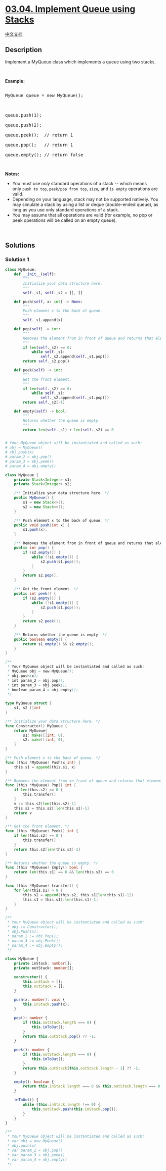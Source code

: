 # [03.04. Implement Queue using Stacks](https://leetcode.cn/problems/implement-queue-using-stacks-lcci)

[中文文档](./lcci/03.04.Implement%20Queue%20using%20Stacks/README.md)

## Description

<p>Implement a MyQueue class which implements a queue using two stacks.</p>

&nbsp;

<p><strong>Example: </strong></p>

<pre>

MyQueue queue = new MyQueue();



queue.push(1);

queue.push(2);

queue.peek();  // return 1

queue.pop();   // return 1

queue.empty(); // return false</pre>

<p>&nbsp;</p>

<p><b>Notes:</b></p>

<ul>
	<li>You must use&nbsp;<i>only</i>&nbsp;standard operations of a stack -- which means only&nbsp;<code>push to top</code>,&nbsp;<code>peek/pop from top</code>,&nbsp;<code>size</code>, and&nbsp;<code>is empty</code>&nbsp;operations are valid.</li>
	<li>Depending on your language, stack may not be supported natively. You may simulate a stack by using a list or deque (double-ended queue), as long as you use only standard operations of a stack.</li>
	<li>You may assume that all operations are valid (for example, no pop or peek operations will be called on an empty queue).</li>
</ul>

<p>&nbsp;</p>

## Solutions

### Solution 1

<!-- tabs:start -->

```python
class MyQueue:
    def __init__(self):
        """
        Initialize your data structure here.
        """
        self._s1, self._s2 = [], []

    def push(self, x: int) -> None:
        """
        Push element x to the back of queue.
        """
        self._s1.append(x)

    def pop(self) -> int:
        """
        Removes the element from in front of queue and returns that element.
        """
        if len(self._s2) == 0:
            while self._s1:
                self._s2.append(self._s1.pop())
        return self._s2.pop()

    def peek(self) -> int:
        """
        Get the front element.
        """
        if len(self._s2) == 0:
            while self._s1:
                self._s2.append(self._s1.pop())
        return self._s2[-1]

    def empty(self) -> bool:
        """
        Returns whether the queue is empty.
        """
        return len(self._s1) + len(self._s2) == 0


# Your MyQueue object will be instantiated and called as such:
# obj = MyQueue()
# obj.push(x)
# param_2 = obj.pop()
# param_3 = obj.peek()
# param_4 = obj.empty()
```

```java
class MyQueue {
    private Stack<Integer> s1;
    private Stack<Integer> s2;

    /** Initialize your data structure here. */
    public MyQueue() {
        s1 = new Stack<>();
        s2 = new Stack<>();
    }

    /** Push element x to the back of queue. */
    public void push(int x) {
        s1.push(x);
    }

    /** Removes the element from in front of queue and returns that element. */
    public int pop() {
        if (s2.empty()) {
            while (!s1.empty()) {
                s2.push(s1.pop());
            }
        }
        return s2.pop();
    }

    /** Get the front element. */
    public int peek() {
        if (s2.empty()) {
            while (!s1.empty()) {
                s2.push(s1.pop());
            }
        }
        return s2.peek();
    }

    /** Returns whether the queue is empty. */
    public boolean empty() {
        return s1.empty() && s2.empty();
    }
}

/**
 * Your MyQueue object will be instantiated and called as such:
 * MyQueue obj = new MyQueue();
 * obj.push(x);
 * int param_2 = obj.pop();
 * int param_3 = obj.peek();
 * boolean param_4 = obj.empty();
 */
```

```go
type MyQueue struct {
	s1, s2 []int
}

/** Initialize your data structure here. */
func Constructor() MyQueue {
	return MyQueue{
		s1: make([]int, 0),
		s2: make([]int, 0),
	}
}

/** Push element x to the back of queue. */
func (this *MyQueue) Push(x int) {
	this.s1 = append(this.s1, x)
}

/** Removes the element from in front of queue and returns that element. */
func (this *MyQueue) Pop() int {
	if len(this.s2) == 0 {
		this.transfer()
	}
	v := this.s2[len(this.s2)-1]
	this.s2 = this.s2[:len(this.s2)-1]
	return v
}

/** Get the front element. */
func (this *MyQueue) Peek() int {
	if len(this.s2) == 0 {
		this.transfer()
	}
	return this.s2[len(this.s2)-1]
}

/** Returns whether the queue is empty. */
func (this *MyQueue) Empty() bool {
	return len(this.s1) == 0 && len(this.s2) == 0
}

func (this *MyQueue) transfer() {
	for len(this.s1) > 0 {
		this.s2 = append(this.s2, this.s1[len(this.s1)-1])
		this.s1 = this.s1[:len(this.s1)-1]
	}
}

/**
 * Your MyQueue object will be instantiated and called as such:
 * obj := Constructor();
 * obj.Push(x);
 * param_2 := obj.Pop();
 * param_3 := obj.Peek();
 * param_4 := obj.Empty();
 */
```

```ts
class MyQueue {
    private inStack: number[];
    private outStack: number[];

    constructor() {
        this.inStack = [];
        this.outStack = [];
    }

    push(x: number): void {
        this.inStack.push(x);
    }

    pop(): number {
        if (this.outStack.length === 0) {
            this.inToOut();
        }
        return this.outStack.pop() ?? -1;
    }

    peek(): number {
        if (this.outStack.length === 0) {
            this.inToOut();
        }
        return this.outStack[this.outStack.length - 1] ?? -1;
    }

    empty(): boolean {
        return this.inStack.length === 0 && this.outStack.length === 0;
    }

    inToOut() {
        while (this.inStack.length !== 0) {
            this.outStack.push(this.inStack.pop());
        }
    }
}

/**
 * Your MyQueue object will be instantiated and called as such:
 * var obj = new MyQueue()
 * obj.push(x)
 * var param_2 = obj.pop()
 * var param_3 = obj.peek()
 * var param_4 = obj.empty()
 */
```

<!-- tabs:end -->

<!-- end -->
